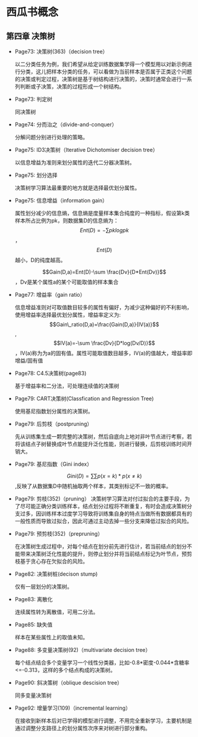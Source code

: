 # 西瓜书概念
## 第四章 决策树
- Page73: 决策树(363)（decision tree）

    以二分类任务为例，我们希望从给定训练数据集学得一个模型用以对新示例进行分类，这儿把样本分类的任务，可以看做为当前样本是否属于正类这个问题的决策或判定过程，决策树是基于树结构进行决策的，决策时通常会进行一系列判断或子决策，决策的过程形成一个树结构。
- Page73: 判定树

    同决策树
- Page74: 分而治之（divide-and-conquer）

    分解问题分别进行处理的策略。
- Page75: ID3决策树（Iterative Dichotomiser decision tree）

    以信息增益为准则来划分属性的迭代二分器决策树。
- Page75: 划分选择

    决策树学习算法最重要的地方就是选择最优划分属性。
- Page75: 信息增益（information gain）

    属性划分减少的信息熵，信息熵是度量样本集合纯度的一种指标，假设第k类样本所占比例为pk，则数据集D的信息熵为：$$Ent(D)=-\sum pklogpk$$，$$Ent(D)$$越小，D的纯度越高。

    $$Gain(D,a)=Ent(D)-\sum \frac{Dv}{D*Ent(Dv)}$$，Dv是某个属性a的某个可能取值的样本集合
- Page77: 增益率（gain ratio）

    信息增益准则对可取值数目较多的属性有偏好，为减少这种偏好的不利影响，使用增益率选择最优划分属性，增益率定义为:$$Gain\_ratio(D,a)=\frac{Gain(D,a)}{IV(a)}$$, $$IV(a)=-\sum \frac{Dv}{D*log(Dv/D)}$$，IV(a)称为为a的固有值。属性可能取值数目越多，IV(a)的值越大，增益率即增益/固有值
- Page78: C4.5决策树(page83)

    基于增益率和二分法，可处理连续值的决策树
- Page79: CART决策树(Classfication and Regression Tree)

    使用基尼指数划分属性的决策树。
- Page79: 后剪枝（postpruning）

    先从训练集生成一颗完整的决策树，然后自底向上地对非叶节点进行考察，若将该结点子树替换成叶节点能提升泛化性能，则进行替换，后剪枝训练时间开销大。
- Page79: 基尼指数（Gini index）

    $$Gini(D) = \sum\sum p(x=k)*p(x \neq k)$$,反映了从数据集D中随机抽取两个样本，其类别标记不一致的概率。 
    
- Page79: 剪枝(352)（pruning）
    决策树学习算法对付过拟合的主要手段，为了尽可能正确分类训练样本，结点划分过程将不断重复，有时会造成决策树分支过多，因训练样本过度学习导致将训练集自身的特点当做所有数据都具有的一般性质而导致过拟合，因此可通过主动去掉一些分支来降低过拟合的风险。
    
- Page79: 预剪枝(352)（prepruning）

    在决策树生成过程中，对每个结点在划分前先进行估计，若当前结点的划分不能带来决策树泛化性能的提升，则停止划分并将当前结点标记为叶节点，预剪枝基于贪心存在欠拟合的风险。
- Page82: 决策树桩(decison stump)

    仅有一层划分的决策树。
- Page83: 离散化

    连续属性转为离散值，可用二分法。
- Page85: 缺失值

    样本在某些属性上的取值未知。
- Page88: 多变量决策树(92)（multivariate decision tree）

    每个结点结合多个变量学习一个线性分类器，比如-0.8\*密度-0.044\*含糖率<=-0.313，这样的多个结点构成的决策树。
- Page90: 斜决策树（oblique descision tree）

    同多变量决策树
- Page92: 增量学习(109)（incremental learning）

    在接收到新样本后对已学得的模型进行调整，不用完全重新学习，主要机制是通过调整分支路径上的划分属性次序来对树进行部分重构。
